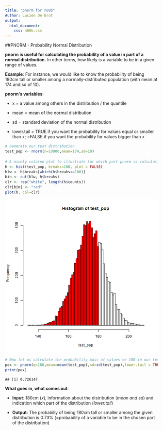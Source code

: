 ```yaml
---
title: "pnorm for n00b"
Author: Lucien De Brot
output: 
  html_document: 
    css: n00b.css
---
```


##PNORM - Probability Normal Distribution
 
**pnorm is useful for calculating the probability of a value in part of a normal distribution.** In other terms, how likely is a variable to be in a given range of values.

**Example**:
For instance, we would like to know the probability of being 180cm tall or smaller among a normally-distributed population (with mean at 174 and sd of 10).

**pnorm's variables**:

* x = a value among others in the distribution / the quantile

* mean = mean of the normal distribution

* sd = standard deviation of the normal distribution

* lower.tail = TRUE if you want the probability for values equal or smaller than x; =FALSE if you want the probability for values bigger than x



```r
# Generate our test distribution
test_pop <- rnorm(n=10000,mean=174,sd=10)

# A nicely colored plot to illustrate for which part pnorm is calculating the probability
h <- hist(test_pop, breaks=100, plot = FALSE)
blw <- h$breaks[which(h$breaks<=180)]
bin <- cut(blw, h$breaks)
clr <- rep("white", length(h$counts))
clr[bin] <- "red"
plot(h, col=clr)
```

![plot of chunk pnorm_continuous](figure/pnorm_continuous-1.png)

```r
# Now let us calculate the probability mass of values => 180 in our test population
pex <- pnorm(q=180,mean=mean(test_pop),sd=sd(test_pop),lower.tail = TRUE)
print(pex)
```

```
## [1] 0.726147
```

**What goes in, what comes out**:

* **Input**: 180cm (*x*), information about the distribution (*mean and sd*) and indication which part of the distribution (*lower.tail*)

* **Output**: The probabiliy of being 180cm tall or smaller among the given distribution is 0.73% (=probability of a variable to be in the chosen part of the distribution)
